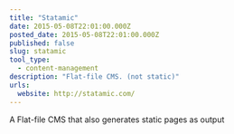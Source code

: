 ```yaml
---
title: "Statamic"
date: 2015-05-08T22:01:00.000Z
posted_date: 2015-05-08T22:01:00.000Z
published: false
slug: statamic
tool_type:
  - content-management
description: "Flat-file CMS. (not static)"
urls:
  website: http://statamic.com/
---
```

A Flat-file CMS that also generates static pages as output
